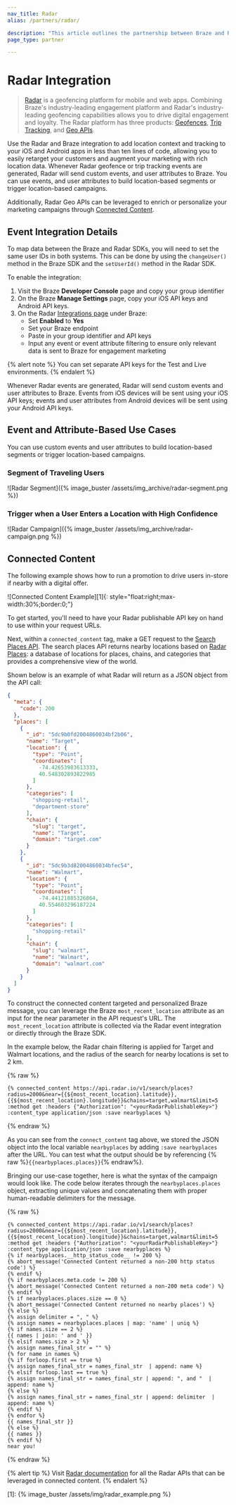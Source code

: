 ```yaml
---
nav_title: Radar
alias: /partners/radar/

description: "This article outlines the partnership between Braze and Radar to add location context and tracking to your iOS and Android apps."
page_type: partner

---
```


# Radar Integration

> [Radar](https://www.onradar.com/) is a geofencing platform for mobile and web apps. Combining Braze's industry-leading engagement platform and Radar's industry-leading geofencing capabilities allows you to drive digital engagement and loyalty. 
The Radar platform has three products: [Geofences](https://radar.io/product/geofencing), [Trip Tracking](https://radar.io/product/trip-tracking), and [Geo APIs](https://radar.io/product/api).

Use the Radar and Braze integration to add location context and tracking to your iOS and Android apps in less than ten lines of code, allowing you to easily retarget your customers and augment your marketing with rich location data. Whenever Radar geofence or trip tracking events are generated, Radar will send custom events, and user attributes to Braze. You can use events, and user attributes to build location-based segments or trigger location-based campaigns.

Additionally, Radar Geo APIs can be leveraged to enrich or personalize your marketing campaigns through [Connected Content]({{site.baseurl}}/user_guide/personalization_and_dynamic_content/connected_content/about_connected_content/). 

## Event Integration Details

To map data between the Braze and Radar SDKs, you will need to set the same user IDs in both systems. This can be done by using the `changeUser()` method in the Braze SDK and the `setUserId()` method in the Radar SDK.

To enable the integration:
1. Visit the Braze __Developer Console__ page and copy your group identifier
2. On the Braze __Manage Settings__ page, copy your iOS API keys and Android API keys.
3. On the Radar [Integrations page](https://www.onradar.com/integrations) under Braze:
	- Set __Enabled__ to __Yes__
	- Set your Braze endpoint
	- Paste in your group identifier and API keys
	- Input any event or event attribute filtering to ensure only relevant data is sent to Braze for engagement marketing

{% alert note %}
You can set separate API keys for the Test and Live environments.
{% endalert %}

Whenever Radar events are generated, Radar will send custom events and user attributes to Braze. Events from iOS devices will be sent using your iOS API keys; events and user attributes from Android devices will be sent using your Android API keys.

## Event and Attribute-Based Use Cases

You can use custom events and user attributes to build location-based segments or trigger location-based campaigns.

### Segment of Traveling Users

![Radar Segment]({% image_buster /assets/img_archive/radar-segment.png %})

### Trigger when a User Enters a Location with High Confidence

![Radar Campaign]({% image_buster /assets/img_archive/radar-campaign.png %})

## Connected Content

The following example shows how to run a promotion to drive users in-store if nearby with a digital offer. 

![Connected Content Example][1]{: style="float:right;max-width:30%;border:0;"}

To get started, you'll need to have your Radar publishable API key on hand to use within your request URLs.

Next, within a `connected_content` tag, make a GET request to the [Search Places API](https://apidev.accuweather.com/developers/locationsAPIguide). The search places API returns nearby locations based on [Radar Places](https://radar.io/documentation/places): a database of locations for places, chains, and categories that provides a comprehensive view of the world.

Shown below is an example of what Radar will return as a JSON object from the API call:

```json
{
  "meta": {
    "code": 200
  },
  "places": [
    {
      "_id": "5dc9b0fd2004860034bf2b06",
      "name": "Target",
      "location": {
        "type": "Point",
        "coordinates": [
          -74.42653983613333,
          40.548302893822985
        ]
      },
      "categories": [
        "shopping-retail",
        "department-store"
      ],
      "chain": {
        "slug": "target",
        "name": "Target",
        "domain": "target.com"
      }
    },
    {
      "_id": "5dc9b3d82004860034bfec54",
      "name": "Walmart",
      "location": {
        "type": "Point",
        "coordinates": [
          -74.44121885326864,
          40.554603296187224
        ]
      },
      "categories": [
        "shopping-retail"
      ],
      "chain": {
        "slug": "walmart",
        "name": "Walmart",
        "domain": "walmart.com"
      }
    }
  ]
}
```

To construct the connected content targeted and personalized Braze message, you can leverage the Braze `most_recent_location` attribute as an input for the near parameter in the API request's URL. The `most_recent_location` attribute is collected via the Radar event integration or directly through the Braze SDK.

In the example below, the Radar chain filtering is applied for Target and Walmart locations, and the radius of the search for nearby locations is set to 2 km.

{% raw %}
```
{% connected_content https://api.radar.io/v1/search/places?radius=2000&near={{${most_recent_location}.latitude}},{{${most_recent_location}.longitude}}&chains=target,walmart&limit=5 :method get :headers {"Authorization": "<yourRadarPublishableKey>"} :content_type application/json :save nearbyplaces %}
```
{% endraw %}

As you can see from the `connect_content` tag above, we stored the JSON object into the local variable `nearbyplaces` by adding `:save nearbyplaces` after the URL.
You can test what the output should be by referencing {% raw %}`{{nearbyplaces.places}}`{% endraw%}.

Bringing our use-case together, here is what the syntax of the campaign would look like. The code below iterates through the `nearbyplaces.places` object, extracting unique values and concatenating them with proper human-readable delimiters for the message.

{% raw %}
```
{% connected_content https://api.radar.io/v1/search/places?radius=2000&near={{${most_recent_location}.latitude}},{{${most_recent_location}.longitude}}&chains=target,walmart&limit=5 :method get :headers {"Authorization": "<yourRadarPublishableKey>"} :content_type application/json :save nearbyplaces %}
{% if nearbyplaces.__http_status_code__ != 200 %}
{% abort_message('Connected Content returned a non-200 http status code') %}
{% endif %}
{% if nearbyplaces.meta.code != 200 %}
{% abort_message('Connected Content returned a non-200 meta code') %}
{% endif %}
{% if nearbyplaces.places.size == 0 %}
{% abort_message('Connected Content returned no nearby places') %}
{% else %}
{% assign delimiter = ", " %}
{% assign names = nearbyplaces.places | map: 'name' | uniq %}
{% if names.size == 2 %}
{{ names | join: ' and ' }} 
{% elsif names.size > 2 %}
{% assign names_final_str = "" %}
{% for name in names %}
{% if forloop.first == true %}
{% assign names_final_str = names_final_str  | append: name %}
{% elsif forloop.last == true %}
{% assign names_final_str = names_final_str | append: ", and "  | append: name %}
{% else %}
{% assign names_final_str = names_final_str | append: delimiter  | append: name %}
{% endif %}
{% endfor %}
{{ names_final_str }}
{% else %}
{{ names }} 
{% endif %}
near you!
```
{% endraw %}

{% alert tip %}
Visit [Radar documentation](https://radar.io/documentation/api) for all the Radar APIs that can be leveraged in connected content.
{% endalert %}

[1]: {% image_buster /assets/img/radar_example.png %}